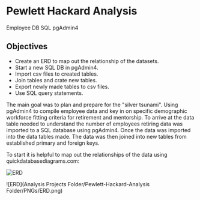 # Pewlett Hackard Analysis

Employee DB
SQL
pgAdmin4

## Objectives

* Create an ERD to map out the relationship of the datasets.
* Start a new SQL DB in pgAdmin4.
* Import csv files to created tables.
* Join tables and crate new tables.
* Export newly made tables to csv files.
* Use SQL query statements.

The main goal was to plan and prepare for the "silver tsunami".  Using pgAdmin4 to compile employee data and key in on specific demographic workforce fitting criteria for retirement and mentorship.  To arrive at the data table needed to understand the number of employees retiring data was imported to a SQL database using pgAdmin4.  Once the data was imported into the data tables made.  The data was then joined into new tables from established primary and foreign keys.

To start it is helpful to map out the relationships of the data using quickdatabasediagrams.com:

![ERD](PNGs/ERD.png)

![ERD](Analysis Projects Folder/Pewlett-Hackard-Analysis Folder/PNGs/ERD.png)


